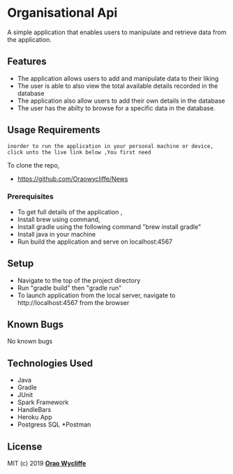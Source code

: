 # Organisational Api
A simple application that enables users to manipulate and retrieve data from the application.

## Features

  * The application allows users to add and manipulate data to their liking
  * The user is able to also view the total available details recorded in the database
  * The application also allow users to add their own details in the database
  * The user has the abilty to browse for a specific data in the database.

## Usage Requirements
    inorder to run the application in your personal machine or device, click unto the live link below ,You first need



To clone the repo,
  * https://github.com/Oraowycliffe/News



### Prerequisites
  * To get full details of the application ,
  * Install brew using command,
  * Install gradle using the following command "brew install gradle"
  * Install java in your machine
  * Run build the application and serve on localhost:4567



## Setup

  * Navigate to the top of the project directory
  * Run "gradle build" then "gradle run"
  * To launch application from the local server, navigate to http://localhost:4567 from the browser


## Known Bugs

No known bugs

## Technologies Used
  * Java
  * Gradle
  * JUnit
  * Spark Framework
  * HandleBars
  * Heroku App
  * Postgress SQL
  *Postman

## License

MIT (c) 2019 **[Orao Wycliffe](https://github.com/Oraowycliffe/News/blob/master/LICENSE)**
